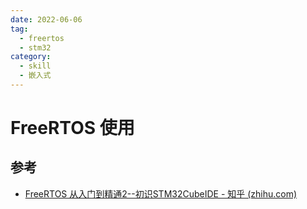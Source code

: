 ```yaml
---
date: 2022-06-06
tag:
  - freertos
  - stm32
category:
  - skill
  - 嵌入式
---
```



# FreeRTOS 使用


## 参考

- [FreeRTOS 从入门到精通2--初识STM32CubeIDE - 知乎 (zhihu.com)](https://zhuanlan.zhihu.com/p/93253443)
